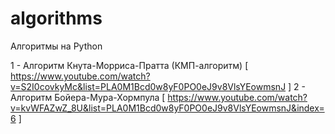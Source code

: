 # algorithms
Алгоритмы на Python

1 - Алгоритм Кнута-Морриса-Пратта (КМП-алгоритм) [ https://www.youtube.com/watch?v=S2I0covkyMc&list=PLA0M1Bcd0w8yF0PO0eJ9v8VlsYEowmsnJ ]
2 - Алгоритм Бойера-Мура-Хормпула [ https://www.youtube.com/watch?v=kvWFAZwZ_8U&list=PLA0M1Bcd0w8yF0PO0eJ9v8VlsYEowmsnJ&index=6 ]
